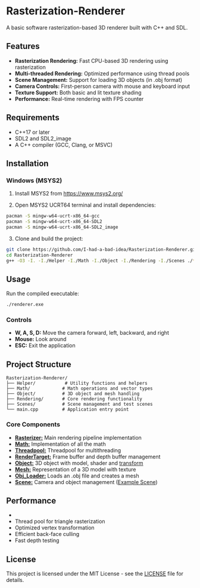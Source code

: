 # Rasterization-Renderer

A basic software rasterization-based 3D renderer built with C++ and SDL.

## Features

- **Rasterization Rendering:** Fast CPU-based 3D rendering using rasterization
- **Multi-threaded Rendering:** Optimized performance using thread pools
- **Scene Management:** Support for loading 3D objects (in .obj format)
- **Camera Controls:** First-person camera with mouse and keyboard input
- **Texture Support:** Both basic and lit texture shading
- **Performance:** Real-time rendering with FPS counter

## Requirements

- C++17 or later
- SDL2 and SDL2_image
- A C++ compiler (GCC, Clang, or MSVC)

## Installation

### Windows (MSYS2)

1. Install MSYS2 from https://www.msys2.org/

2. Open MSYS2 UCRT64 terminal and install dependencies:
```bash
pacman -S mingw-w64-ucrt-x86_64-gcc
pacman -S mingw-w64-ucrt-x86_64-SDL2
pacman -S mingw-w64-ucrt-x86_64-SDL2_image
```

3. Clone and build the project:
```bash
git clone https://github.com/I-had-a-bad-idea/Rasterization-Renderer.git
cd Rasterization-Renderer
g++ -O3 -I. -I./Helper -I./Math -I./Object -I./Rendering -I./Scenes ./*.cpp ./Helper/*.cpp ./Math/*.cpp ./Object/*.cpp ./Rendering/*.cpp ./Scenes/*.cpp -lSDL2 -lSDL2_image -lopengl32 -o renderer.exe
```

## Usage

Run the compiled executable:
```bash
./renderer.exe
```

### Controls
- **W, A, S, D:** Move the camera forward, left, backward, and right
- **Mouse:** Look around 
- **ESC:** Exit the application

## Project Structure

```
Rasterization-Renderer/
├── Helper/           # Utility functions and helpers
├── Math/            # Math operations and vector types
├── Object/          # 3D object and mesh handling
├── Rendering/       # Core rendering functionality
├── Scenes/          # Scene management and test scenes
└── main.cpp         # Application entry point
```

### Core Components

- [**Rasterizer:**](Rendering/Rasterizer.cpp) Main rendering pipeline implementation
- [**Math:**](Math/Maths.cpp) Implementation of all the math 
- [**Threadpool:**](Rendering/Threadpool.cpp) Threadpool for multithreading
- [**RenderTarget:**](Rendering/RenderTarget.h) Frame buffer and depth buffer management
- [**Object:**](Object/Object.h) 3D object with model, shader and [transform](Object/ObjectTransform.h)
- [**Mesh:**](Object/Object_mesh.cpp) Representation of a 3D model with texture
- [**Obj_Loader:**](Helper/Obj_loader.cpp) Loads an .obj file and creates a mesh
- [**Scene:**](Scenes/Scene.h) Camera and object management ([Example Scene](Scenes/Test_scene.cpp))

## Performance
-
- Thread pool for triangle rasterization
- Optimized vertex transformation
- Efficient back-face culling
- Fast depth testing

## License

This project is licensed under the MIT License - see the [LICENSE](LICENSE) file for details.
